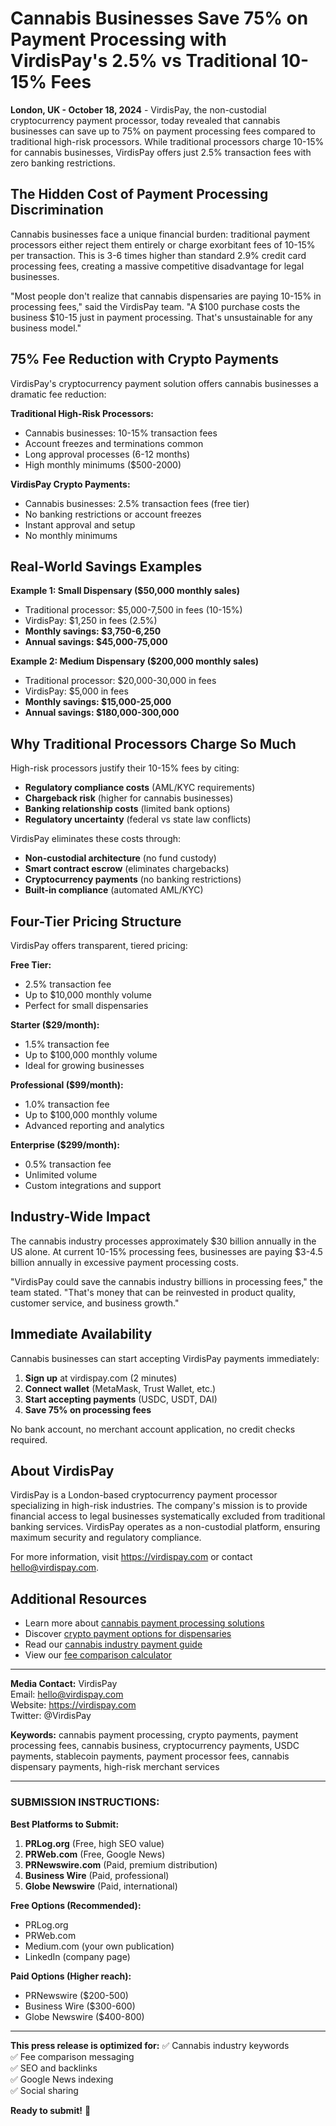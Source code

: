 # Cannabis Businesses Save 75% on Payment Processing with VirdisPay's 2.5% vs Traditional 10-15% Fees

**London, UK - October 18, 2024** - VirdisPay, the non-custodial cryptocurrency payment processor, today revealed that cannabis businesses can save up to 75% on payment processing fees compared to traditional high-risk processors. While traditional processors charge 10-15% for cannabis businesses, VirdisPay offers just 2.5% transaction fees with zero banking restrictions.

## The Hidden Cost of Payment Processing Discrimination

Cannabis businesses face a unique financial burden: traditional payment processors either reject them entirely or charge exorbitant fees of 10-15% per transaction. This is 3-6 times higher than standard 2.9% credit card processing fees, creating a massive competitive disadvantage for legal businesses.

"Most people don't realize that cannabis dispensaries are paying 10-15% in processing fees," said the VirdisPay team. "A $100 purchase costs the business $10-15 just in payment processing. That's unsustainable for any business model."

## 75% Fee Reduction with Crypto Payments

VirdisPay's cryptocurrency payment solution offers cannabis businesses a dramatic fee reduction:

**Traditional High-Risk Processors:**
- Cannabis businesses: 10-15% transaction fees
- Account freezes and terminations common
- Long approval processes (6-12 months)
- High monthly minimums ($500-2000)

**VirdisPay Crypto Payments:**
- Cannabis businesses: 2.5% transaction fees (free tier)
- No banking restrictions or account freezes
- Instant approval and setup
- No monthly minimums

## Real-World Savings Examples

**Example 1: Small Dispensary ($50,000 monthly sales)**
- Traditional processor: $5,000-7,500 in fees (10-15%)
- VirdisPay: $1,250 in fees (2.5%)
- **Monthly savings: $3,750-6,250**
- **Annual savings: $45,000-75,000**

**Example 2: Medium Dispensary ($200,000 monthly sales)**
- Traditional processor: $20,000-30,000 in fees
- VirdisPay: $5,000 in fees
- **Monthly savings: $15,000-25,000**
- **Annual savings: $180,000-300,000**

## Why Traditional Processors Charge So Much

High-risk processors justify their 10-15% fees by citing:
- **Regulatory compliance costs** (AML/KYC requirements)
- **Chargeback risk** (higher for cannabis businesses)
- **Banking relationship costs** (limited bank options)
- **Regulatory uncertainty** (federal vs state law conflicts)

VirdisPay eliminates these costs through:
- **Non-custodial architecture** (no fund custody)
- **Smart contract escrow** (eliminates chargebacks)
- **Cryptocurrency payments** (no banking restrictions)
- **Built-in compliance** (automated AML/KYC)

## Four-Tier Pricing Structure

VirdisPay offers transparent, tiered pricing:

**Free Tier:**
- 2.5% transaction fee
- Up to $10,000 monthly volume
- Perfect for small dispensaries

**Starter ($29/month):**
- 1.5% transaction fee
- Up to $100,000 monthly volume
- Ideal for growing businesses

**Professional ($99/month):**
- 1.0% transaction fee
- Up to $100,000 monthly volume
- Advanced reporting and analytics

**Enterprise ($299/month):**
- 0.5% transaction fee
- Unlimited volume
- Custom integrations and support

## Industry-Wide Impact

The cannabis industry processes approximately $30 billion annually in the US alone. At current 10-15% processing fees, businesses are paying $3-4.5 billion annually in excessive payment processing costs.

"VirdisPay could save the cannabis industry billions in processing fees," the team stated. "That's money that can be reinvested in product quality, customer service, and business growth."

## Immediate Availability

Cannabis businesses can start accepting VirdisPay payments immediately:

1. **Sign up** at virdispay.com (2 minutes)
2. **Connect wallet** (MetaMask, Trust Wallet, etc.)
3. **Start accepting payments** (USDC, USDT, DAI)
4. **Save 75% on processing fees**

No bank account, no merchant account application, no credit checks required.

## About VirdisPay

VirdisPay is a London-based cryptocurrency payment processor specializing in high-risk industries. The company's mission is to provide financial access to legal businesses systematically excluded from traditional banking services. VirdisPay operates as a non-custodial platform, ensuring maximum security and regulatory compliance.

For more information, visit https://virdispay.com or contact hello@virdispay.com.

## Additional Resources

- Learn more about [cannabis payment processing solutions](https://virdispay.com/cannabis.html)
- Discover [crypto payment options for dispensaries](https://virdispay.com)
- Read our [cannabis industry payment guide](https://virdispay.com/blog/cannabis-payment-regulations-uk-usa.html)
- View our [fee comparison calculator](https://virdispay.com)

---

**Media Contact:**
VirdisPay  
Email: hello@virdispay.com  
Website: https://virdispay.com  
Twitter: @VirdisPay

**Keywords:** cannabis payment processing, crypto payments, payment processing fees, cannabis business, cryptocurrency payments, USDC payments, stablecoin payments, payment processor fees, cannabis dispensary payments, high-risk merchant services

---

### SUBMISSION INSTRUCTIONS:

**Best Platforms to Submit:**

1. **PRLog.org** (Free, high SEO value)
2. **PRWeb.com** (Free, Google News)
3. **PRNewswire.com** (Paid, premium distribution)
4. **Business Wire** (Paid, professional)
5. **Globe Newswire** (Paid, international)

**Free Options (Recommended):**
- PRLog.org
- PRWeb.com
- Medium.com (your own publication)
- LinkedIn (company page)

**Paid Options (Higher reach):**
- PRNewswire ($200-500)
- Business Wire ($300-600)
- Globe Newswire ($400-800)

---

**This press release is optimized for:**
✅ Cannabis industry keywords  
✅ Fee comparison messaging  
✅ SEO and backlinks  
✅ Google News indexing  
✅ Social sharing  

**Ready to submit!** 🚀


